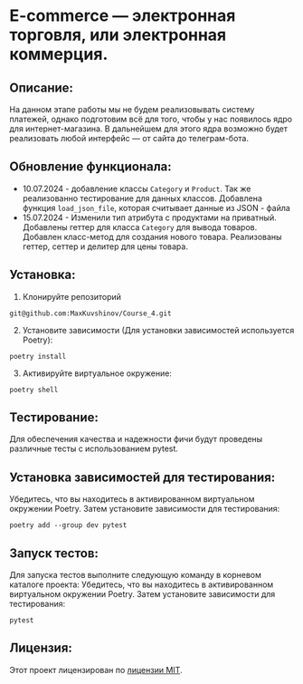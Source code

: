# E-commerce — электронная торговля, или электронная коммерция.

## Описание:
На данном этапе работы мы не будем реализовывать систему платежей, однако подготовим всё для того, чтобы у нас появилось ядро для интернет-магазина. В дальнейшем для этого ядра возможно будет реализовать любой интерфейс — от сайта до телеграм-бота.

## Обновление функционала:
- 10.07.2024 - добавление классы `Category` и `Product`. Так же реализованно тестирование для данных классов.
Добавлена функция `load_json_file`, которая считывает данные из JSON - файла
- 15.07.2024 - Изменили тип атрибута с продуктами на приватный. Добавлены геттер для класса `Category` для вывода товаров. Добавлен класс-метод для создания нового товара. Реализованы геттер, сеттер и делитер для цены товара.

## Установка:
1. Клонируйте репозиторий
```
git@github.com:MaxKuvshinov/Course_4.git
```
2. Установите зависимости (Для установки зависимостей используется Poetry):
```
poetry install
```
3. Активируйте виртуальное окружение:
```
poetry shell
```
## Тестирование:
Для обеспечения качества и надежности фичи будут проведены различные тесты с использованием pytest.

## Установка зависимостей для тестирования:
Убедитесь, что вы находитесь в активированном виртуальном окружении Poetry. Затем установите зависимости для тестирования:
```
poetry add --group dev pytest
```
## Запуск тестов:
Для запуска тестов выполните следующую команду в корневом каталоге проекта: Убедитесь, что вы находитесь в активированном виртуальном окружении Poetry. Затем установите зависимости для тестирования:
```
pytest
```

## Лицензия:
Этот проект лицензирован по [лицензии MIT](https://ru.wikipedia.org/wiki/%D0%9B%D0%B8%D1%86%D0%B5%D0%BD%D0%B7%D0%B8%D1%8F_MIT).